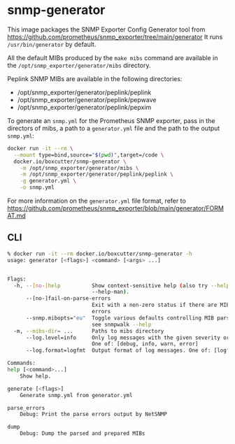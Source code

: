 # snmp-generator

This image packages the SNMP Exporter Config Generator tool from https://github.com/prometheus/snmp_exporter/tree/main/generator
It runs `/usr/bin/generator` by default.

All the default MIBs produced by the `make mibs` command are available
in the `/opt/snmp_exporter/generator/mibs` directory.

Peplink SNMP MIBs are available in the following directories:
- /opt/snmp_exporter/generator/peplink/peplink
- /opt/snmp_exporter/generator/peplink/pepwave
- /opt/snmp_exporter/generator/peplink/pepxim

To generate an `snmp.yml` for the Prometheus SNMP exporter, pass in the
directors of mibs, a path to a `generator.yml` file and the path to the
output `snmp.yml`:

```bash
docker run -it --rm \
  --mount type=bind,source="$(pwd)",target=/code \
  docker.io/boxcutter/snmp-generator \
    -m /opt/snmp_exporter/generator/mibs \
    -m /opt/snmp_exporter/generator/peplink/peplink \
    -g generator.yml \
    -o snmp.yml
```

For more information on the `generator.yml` file format, refer to
https://github.com/prometheus/snmp_exporter/blob/main/generator/FORMAT.md

## CLI

```bash
% docker run -it --rm docker.io/boxcutter/snmp-generator -h
usage: generator [<flags>] <command> [<args> ...]


Flags:
  -h, --[no-]help          Show context-sensitive help (also try --help-long and
                           --help-man).
      --[no-]fail-on-parse-errors
                           Exit with a non-zero status if there are MIB parsing
                           errors
      --snmp.mibopts="eu"  Toggle various defaults controlling MIB parsing,
                           see snmpwalk --help
  -m, --mibs-dir= ...      Paths to mibs directory
      --log.level=info     Only log messages with the given severity or above.
                           One of: [debug, info, warn, error]
      --log.format=logfmt  Output format of log messages. One of: [logfmt, json]

Commands:
help [<command>...]
    Show help.

generate [<flags>]
    Generate snmp.yml from generator.yml

parse_errors
    Debug: Print the parse errors output by NetSNMP

dump
    Debug: Dump the parsed and prepared MIBs
```
